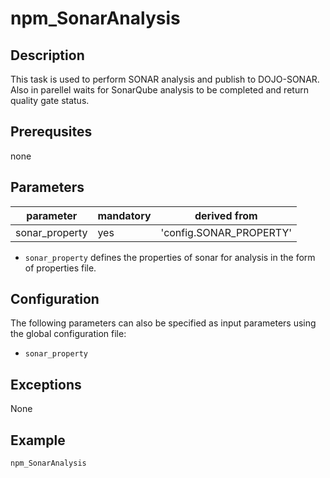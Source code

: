 # npm_SonarAnalysis

## Description
This task is used to perform SONAR analysis and publish to DOJO-SONAR. Also in parellel waits for SonarQube analysis to be completed and return quality gate status.

## Prerequsites
none

## Parameters

| parameter | mandatory | derived from |
| ----------|-----------|--------------|
| sonar_property | yes | 'config.SONAR_PROPERTY' |


* `sonar_property` defines the properties of sonar for analysis in the form of properties file.


## Configuration
The following parameters can also be specified as input parameters using the global configuration file:

* `sonar_property`


## Exceptions

None

## Example

```groovy
npm_SonarAnalysis

```
